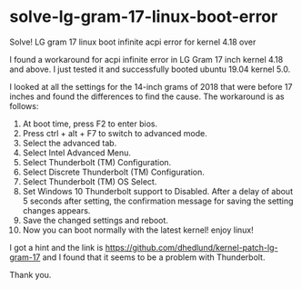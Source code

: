 # solve-lg-gram-17-linux-boot-error
Solve! LG gram 17 linux boot infinite acpi error for kernel 4.18 over

I found a workaround for acpi infinite error in LG Gram 17 inch kernel 4.18 and above. I just tested it and successfully booted ubuntu 19.04 kernel 5.0.

I  looked at all the settings for the 14-inch grams of 2018 that were before 17 inches and found the differences to find the cause. The workaround is as follows:

1. At boot time, press F2 to enter bios.
2. Press ctrl + alt + F7 to switch to advanced mode.
3. Select the advanced tab.
4. Select Intel Advanced Menu.
5. Select Thunderbolt (TM) Configuration.
6. Select Discrete Thunderbolt (TM) Configuration.
7. Select Thunderbolt (TM) OS Select.
8. Set Windows 10 Thunderbolt support to Disabled. After a delay of about 5 seconds after setting, the confirmation message for saving the setting changes appears.
9. Save the changed settings and reboot.
10. Now you can boot normally with the latest kernel! enjoy linux!


I got a hint and the link is https://github.com/dhedlund/kernel-patch-lg-gram-17 and I found that it seems to be a problem with Thunderbolt.

Thank you.
